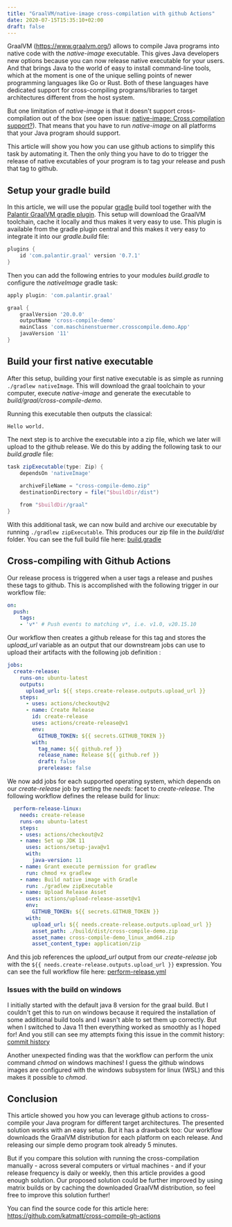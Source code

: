 ```yaml
---
title: "GraalVM/native-image cross-compilation with github Actions"
date: 2020-07-15T15:35:10+02:00
draft: false
---
```


GraalVM (https://www.graalvm.org/) allows to compile Java programs into native code with the *native-image* executable. This gives Java developers new options because you can now release native executable for your users. And that brings Java to the world of easy to install command-line tools, which at the moment is one of the unique selling points of newer programming languages like Go or Rust. Both of these languages have dedicated support for cross-compiling programs/libraries to target architectures different from the host system. 

But one limitation of *native-image* is that it doesn't support cross-compilation out of the box (see open issue: [native-image: Cross compilation support?](https://github.com/oracle/graal/issues/407)). That means that you have to run *native-image* on all platforms that your Java program should support. 

This article will show you how you can use github actions to simplify this task by automating it. Then the only thing you have to do to trigger the release of native excutables of your program is to tag your release and push that tag to github.

## Setup your gradle build 

In this article,  we will use the popular [gradle](https://gradle.org/) build tool together with the [Palantir GraalVM gradle plugin](https://github.com/palantir/gradle-graal). This setup will download the GraalVM toolchain, cache it locally and thus makes it very easy to use. This plugin is available from the gradle plugin central and this makes it very easy to integrate it into our *gradle.build* file:

``` gradle
plugins {
    id 'com.palantir.graal' version '0.7.1'
}
```
Then you can add the following entries to your modules *build.gradle* to configure the *nativeImage* gradle task:
``` gradle
apply plugin: 'com.palantir.graal'

graal {
    graalVersion '20.0.0'
    outputName 'cross-compile-demo'
    mainClass 'com.maschinenstuermer.crosscompile.demo.App'
    javaVersion '11'
}
```

## Build your first native executable

After this setup, building your first native executable is as simple as running `./gradlew nativeImage`. This will download the graal toolchain to your computer, execute *native-image* and generate the executable to *build/graal/cross-compile-demo*.

Running this executable then outputs the classical:
```
Hello world.
```
The next step is to archive the executable into a zip file, which we later will upload to the github release. We do this by adding the following task to our *build.gradle* file:
``` gradle
task zipExecutable(type: Zip) {
    dependsOn 'nativeImage'
    
    archiveFileName = "cross-compile-demo.zip"
    destinationDirectory = file("$buildDir/dist")

    from "$buildDir/graal" 
}
```
With this additional task, we can now build and archive our executable by running `./gradlew zipExecutable`. This produces our zip file in the *build/dist* folder. You can see the full build file here: [build.gradle](https://github.com/katmatt/cross-compile-gh-actions/blob/master/build.gradle)

## Cross-compiling with Github Actions

Our release process is triggered when a user tags a release and pushes these tags to github. This is accomplished with the following trigger in our workflow file:
``` yaml
on:
  push:
    tags:
    - 'v*' # Push events to matching v*, i.e. v1.0, v20.15.10
```
Our workflow then creates a github release for this tag and stores the *upload_url* variable as an output that our downstream jobs can use to upload their artifacts with the following job definition :
``` yaml
jobs:
  create-release:
    runs-on: ubuntu-latest
    outputs:
      upload_url: ${{ steps.create-release.outputs.upload_url }}
    steps:
      - uses: actions/checkout@v2
      - name: Create Release
        id: create-release
        uses: actions/create-release@v1
        env:
          GITHUB_TOKEN: ${{ secrets.GITHUB_TOKEN }}
        with:
          tag_name: ${{ github.ref }}
          release_name: Release ${{ github.ref }}
          draft: false
          prerelease: false
```
We now add jobs for each supported operating system, which depends on our *create-release* job by setting the *needs:* facet to *create-release*. The following workflow defines the release build for linux:
``` yaml
  perform-release-linux:
    needs: create-release
    runs-on: ubuntu-latest
    steps:
    - uses: actions/checkout@v2
    - name: Set up JDK 11
      uses: actions/setup-java@v1
      with:
        java-version: 11
    - name: Grant execute permission for gradlew
      run: chmod +x gradlew
    - name: Build native image with Gradle
      run: ./gradlew zipExecutable
    - name: Upload Release Asset
      uses: actions/upload-release-asset@v1
      env:
        GITHUB_TOKEN: ${{ secrets.GITHUB_TOKEN }}
      with:
        upload_url: ${{ needs.create-release.outputs.upload_url }}  
        asset_path: ./build/dist/cross-compile-demo.zip
        asset_name: cross-compile-demo_linux_amd64.zip
        asset_content_type: application/zip
``` 
And this job references the *upload_url* output from our *create-release* job with the `${{ needs.create-release.outputs.upload_url }}` expression.
You can see the full workflow file here: [perform-release.yml](https://github.com/katmatt/cross-compile-gh-actions/blob/master/.github/workflows/perform-release.yml)


### Issues with the build on windows

I initially started with the default java 8 version for the graal build. But I couldn't get this to run on windows because it required the installation of some additional build tools and I wasn't able to set them up correctly. But when I switched to Java 11 then everything worked as smoothly as I hoped for! 
And you still can see my attempts fixing this issue in the commit history: [commit history](https://github.com/katmatt/cross-compile-gh-actions/commits/master)

Another unexpected finding was that the workflow can perform the unix command *chmod* on windows machines! I guess the github windows images are configured with the windows subsystem for linux (WSL) and this makes it possible to *chmod*. 

## Conclusion

This article showed you how you can leverage github actions to cross-compile your Java program for different target architectures. The presented solution works with an easy setup. But it has a drawback too: Our workflow downloads the GraalVM distribution for each platform on each release. And releasing our simple demo program took already 5 minutes. 

But if you compare this solution with running the cross-compilation manually - across several computers or virtual machines - and if your release frequency is daily or weekly, then this article provides a good enough solution. Our proposed solution could be further improved by using matrix builds or by caching the downloaded GraalVM distribution, so feel free to improve this solution further!

You can find the source code for this article here: https://github.com/katmatt/cross-compile-gh-actions

